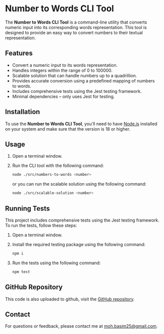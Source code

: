 # Number to Words CLI Tool

The **Number to Words CLI Tool** is a command-line utility that converts numeric input into its corresponding words representation. This tool is designed to provide an easy way to convert numbers to their textual representation.

## Features

- Convert a numeric input to its words representation.
- Handles integers within the range of 0 to 100000.
- Scalable solution that can handle numbers up to a quadrillion.
- Provides accurate conversion using a predefined mapping of numbers to words.
- Includes comprehensive tests using the Jest testing framework.
- Minimal dependencies – only uses Jest for testing.

## Installation

To use the **Number to Words CLI Tool**, you'll need to have [Node.js](https://nodejs.org/) installed on your system and make sure that the version is 18 or higher.

## Usage

1. Open a terminal window.
2. Run the CLI tool with the following command:

   ```sh
   node ./src/numbers-to-words <number>
   ```

   or you can run the scalable solution using the following command:

   ```sh
   node ./src/scalable-solution <number>
   ```

## Running Tests

This project includes comprehensive tests using the Jest testing framework. To run the tests, follow these steps:

1. Open a terminal window.
2. Install the required testing package using the following command:

   ```sh
   npm i
   ```

3. Run the tests using the following command:

   ```sh
   npm test
   ```

## GitHub Repository

This code is also uploaded to github, visit the [GitHub repository](https://github.com/mbasim25/numbers-to-words).

## Contact

For questions or feedback, please contact me at moh.basim25@gmail.com.
